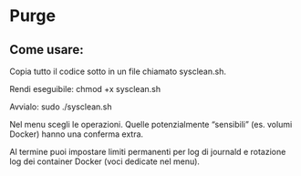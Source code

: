 # Purge

## Come usare:

Copia tutto il codice sotto in un file chiamato sysclean.sh.

Rendi eseguibile: chmod +x sysclean.sh

Avvialo: sudo ./sysclean.sh

Nel menu scegli le operazioni. Quelle potenzialmente “sensibili” (es. volumi Docker) hanno una conferma extra.

Al termine puoi impostare limiti permanenti per log di journald e rotazione log dei container Docker (voci dedicate nel menu).
